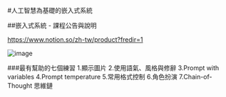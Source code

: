 #人工智慧為基礎的嵌入式系統

##嵌入式系統 - 課程公告與說明

https://www.notion.so/zh-tw/product?fredir=1

![image](https://github.com/bill920112/ITEE2024/assets/144580649/0672d4f7-7db3-4cd5-ae02-167d7cf5b1f5)

###最有幫助的七個練習
1.顯示圖片
2.使用語氣、風格與修辭
3.Prompt with variables
4.Prompt temperature
5.常用格式控制
6.角色扮演
7.Chain-of-Thought 思維鏈
